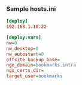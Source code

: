 ### Sample hosts.ini
```ini
[deploy]
192.168.1.10:22

[deploy:vars]
nw=0
nw_desktop=0
nw_autostart=0
offsite_backup_base=
ngx_domain=bookmarks.intra
ngx_certs_dir=
target_user=bookmarks
```


